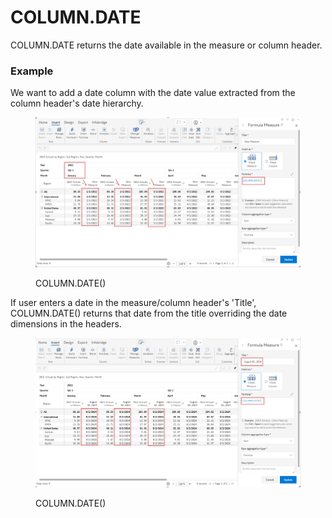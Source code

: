 # COLUMN.DATE

COLUMN.DATE returns the date available in the measure or column header.

### Example <a href="#example" id="example"></a>

We want to add a date column with the date value extracted from the column header's date hierarchy.

<figure><img src="../../.gitbook/assets/image (891).png" alt=""><figcaption><p>COLUMN.DATE()</p></figcaption></figure>

If user enters a date in the measure/column header's 'Title', COLUMN.DATE() returns that date from the title overriding the date dimensions in the headers.

<figure><img src="../../.gitbook/assets/image (892).png" alt=""><figcaption><p>COLUMN.DATE()</p></figcaption></figure>
